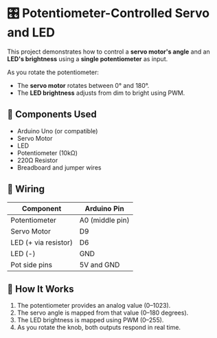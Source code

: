 # 🎛️ Potentiometer-Controlled Servo and LED

This project demonstrates how to control a **servo motor's angle** and an **LED's brightness** using a **single potentiometer** as input.

As you rotate the potentiometer:
- The **servo motor** rotates between 0° and 180°.
- The **LED brightness** adjusts from dim to bright using PWM.

## 🧰 Components Used

- Arduino Uno (or compatible)
- Servo Motor
- LED
- Potentiometer (10kΩ)
- 220Ω Resistor
- Breadboard and jumper wires

## 🔌 Wiring

| Component       | Arduino Pin    |
|----------------|----------------|
| Potentiometer   | A0 (middle pin) |
| Servo Motor     | D9              |
| LED (+ via resistor) | D6          |
| LED (-)         | GND             |
| Pot side pins   | 5V and GND      |

## 🧠 How It Works

1. The potentiometer provides an analog value (0–1023).
2. The servo angle is mapped from that value (0–180 degrees).
3. The LED brightness is mapped using PWM (0–255).
4. As you rotate the knob, both outputs respond in real time.


